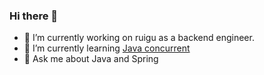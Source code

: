 ### Hi there 👋

- 🔭 I’m currently working on ruigu as a backend engineer.
- 🌱 I’m currently learning [Java concurrent](https://github.com/hhyouyou/notes/blob/master/java/java%E5%B9%B6%E5%8F%91%E7%BC%96%E7%A8%8B.md)
- 💬 Ask me about Java and Spring



 <!-- waka-box start -->
 <!-- waka-box end -->




<!--
**hhyouyou/hhyouyou** is a ✨ _special_ ✨ repository because its `README.md` (this file) appears on your GitHub profile.

Here are some ideas to get you started:
- 👯 I’m looking to collaborate on ...
- 🤔 I’m looking for help with ...
- 📫 How to reach me: ...
- 😄 Pronouns: ...
- ⚡ Fun fact: ...
-->

